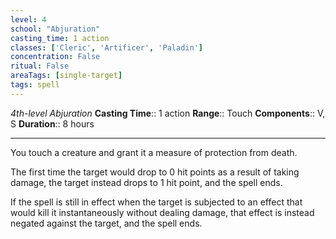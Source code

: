 ```yaml
---
level: 4
school: "Abjuration"
casting_time: 1 action
classes: ['Cleric', 'Artificer', 'Paladin']
concentration: False
ritual: False
areaTags: [single-target]
tags: spell
---
```


_4th-level Abjuration_
**Casting Time**:: 1 action
**Range**:: Touch
**Components**:: V, S
**Duration**:: 8 hours

---

You touch a creature and grant it a measure of protection from death.

The first time the target would drop to 0 hit points as a result of taking damage, the target instead drops to 1 hit point, and the spell ends.

If the spell is still in effect when the target is subjected to an effect that would kill it instantaneously without dealing damage, that effect is instead negated against the target, and the spell ends.



